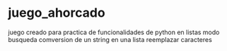 # juego_ahorcado
juego creado para practica de funcionalidades de python en listas
      modo busqueda
      comversion de un string en una lista
      reemplazar caracteres
